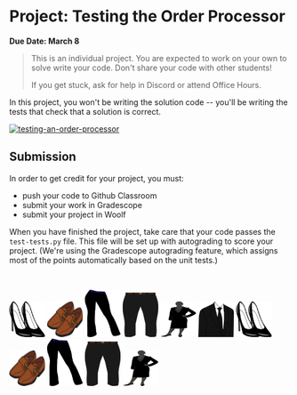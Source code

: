# Project: Testing the Order Processor

**Due Date: March 8**
> This is an individual project. You are expected to work on your own to solve
> write your code. Don't share your code with other students!
>
> If you get stuck, ask for help in Discord or attend Office Hours.

In this project, you won't be writing the solution code -- you'll be writing the tests that check that a solution is correct.


[![testing-an-order-processor](https://img.shields.io/static/v1?label=Open%20Project&message=Testing%20An%20Order%20Processor&color=blue)](https://classroom.github.com/a/q17juWHy)

## Submission

In order to get credit for your project, you must:

- push your code to Github Classroom
- submit your work in Gradescope
- submit your project in Woolf

When you have finished the project, take care that your code passes the `test-tests.py` file. This file will be set up with autograding to score your project. (We're using the Gradescope autograding feature, which assigns most of the points automatically based on the unit tests.)

<br/>

<img src="../../images/w8/sh2.png" width="64" height="64" /> <img src="../../images/w8/sh1.png" width="64" height="64" /> <img src="../../images/w8/sla2.png" width="64" height="85" /> <img src="../../images/w8/sla1.png" width="64" height="80" /> <img src="../../images/w8/sui2.png" width="64" height="64" /> <img src="../../images/w8/sui1.png" width="64" height="64" /> <img src="../../images/w8/sh2.png" width="64" height="64" /> <img src="../../images/w8/sh1.png" width="64" height="64" /> <img src="../../images/w8/sla2.png" width="64" height="85" /> <img src="../../images/w8/sla1.png" width="64" height="80" /> <img src="../../images/w8/sui2.png" width="64" height="64" /> 
